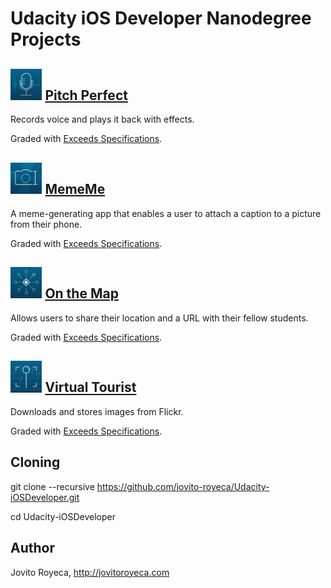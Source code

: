 # Udacity iOS Developer Nanodegree Projects 

## <a href="https://github.com/jovito-royeca/Pitch-Perfect" border="0"><img src="assets/icons/PitchPerfect_120.png" width="10%" height="auto"/></a> <a href="https://github.com/jovito-royeca/Pitch-Perfect">Pitch Perfect</a>

Records voice and plays it back with effects.

Graded with <a href="https://review.udacity.com/#!/reviews/92477/shared" target="_blank">Exceeds Specifications</a>.

## <a href="https://github.com/jovito-royeca/MemeMe" border="0"><img src="assets/icons/MemeGenerator_120.png" width="10%" height="auto"/></a> <a href="https://github.com/jovito-royeca/MemeMe">MemeMe</a>

A meme-generating app that enables a user to attach a caption to a picture from their phone.

Graded with <a href="https://review.udacity.com/#!/reviews/98145/shared" target="_blank">Exceeds Specifications</a>.

## <a href="https://github.com/jovito-royeca/On-The-Map" border="0"><img src="assets/icons/OnTheMap_120.png" width="10%" height="auto"/></a> <a href="https://github.com/jovito-royeca/On-The-Map">On the Map</a>

Allows users to share their location and a URL with their fellow students.

Graded with <a href="https://review.udacity.com/#!/reviews/116438/shared" target="_blank">Exceeds Specifications</a>.

## <a href="https://github.com/jovito-royeca/Virtual-Tourist" border="0"><img src="assets/icons/VirtualTourist_120.png" width="10%" height="auto"/></a> <a href="https://github.com/jovito-royeca/Virtual-Tourist">Virtual Tourist</a>

Downloads and stores images from Flickr.

Graded with <a href="https://review.udacity.com/#!/reviews/125833/shared" target="_blank">Exceeds Specifications</a>.

## Cloning

git clone --recursive https://github.com/jovito-royeca/Udacity-iOSDeveloper.git

cd Udacity-iOSDeveloper


## Author
Jovito Royeca, http://jovitoroyeca.com
